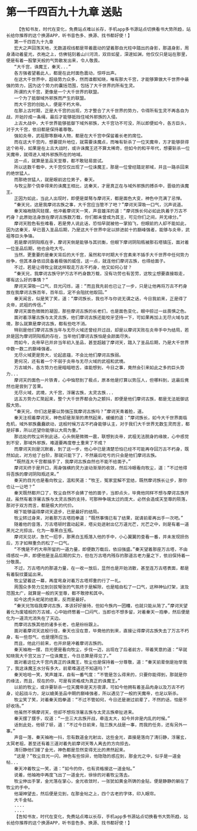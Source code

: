 # 第一千四百九十九章 送贴
        【告知书友，时代在变化，免费站点难以长存，手机app多书源站点切换看书大势所趋，站长给你推荐的这个换源APP，听书音色多、换源、找书都好使！】
       第一千四百九十九章
       宏大之声回荡天地，无数道视线都是带着震动的望着那自光柱中踏出的身影，那道身影，周身涌动着星光，衣袍之上，仿佛铭刻着山川河流，双目如星，深邃如渊，他仅仅只是站在那里，便是有着一股擎天般的气势散发出来，令人敬畏。
       “大千宫，诛魔王，秦天...”
       各方强者望着此人，都是在此时面色震动，惊呼出声。
       在这大千世界中，超级势力众多，然而谁都知晓，唯有那大千宫，才能够算做大千世界中最强的势力，因为这个势力的囊括范围，包括了大千世界的所有生灵。
       所谓的大千宫，更像是一个大千世界的联盟。
       一个为了抵御域外邪族而产生的联盟。
       而大千宫的创始人，便是不朽大帝。
       在那上古时期，正是大千宫的出现，方才整合了大千世界的势力，令得所有生灵不再各自为战，开始拧成一条绳，最后才能够抵挡住域外邪族的入侵。
       上古大战中，大千世界能够抵御下域外邪族，大千宫功不可没，所以即便如今，各方巨头，对于大千宫，依旧都是保持着尊敬。
       强如炎帝，武祖那等巅峰人物，都是在大千宫中保留着长老的席位。
       而在这大千宫内，想要提升地位，就需要诛魔点，而唯有斩杀了一位天魔帝，方才能够获得这个称号，如果是在上古大战时，或许诛魔王还不算太稀奇，但如今的和平年代，想要斩杀一位天魔帝，就得进入域外邪族所在的地域。
       这一点，就算是圣品天至尊，都不敢轻易尝试。
       所以这数千载中，大千宫仅仅出现了一位诛魔王，那是一位曾经踏足邪域，并且一路杀回来的绝世猛人。
       而那绝世猛人，就是眼前这位男子，秦天。
       与牧尘那个侥幸得来的诛魔王相比，这秦天，才是真正在与域外邪族的搏杀中，晋级的诛魔王。
       正因为如此，当此人出现时，即便是桀骜与摩诃天，都是面色大变，神色中充满了忌惮。
       “秦天兄，这是我摩诃古族之事，大千宫应当管不了吧？”摩诃天深吸一口气，沉声说道。
       秦天袖袍随风轻摆，他冲着摩诃天一笑，声音雄浑的道：“摩诃族长何必如此执着于万古不朽身？此原始法身放在摩诃古族数万载，你们都未曾成为其主，可见你们之间，并无缘分。”
       摩诃天脸色有些难看，若是旁人说此话，恐怕早就被他一掌拍飞，但眼前的人却不能如此，因为这秦天，早已晋入圣品后期，乃是这大千世界中足以排进前十的巅峰强者，能够与炎帝，武祖等巨头争锋。
       若是摩诃阴阳瓶在手，摩诃天倒是能够与其抗衡，但眼下摩诃阴阳瓶被那石塔镇压，面对着一位圣品后期，他也会吃大亏。
       当然，更重要的是秦天背后的大千宫，虽然和平时期大千宫素来不插手大千世界中任何势力纷争，但其本身依旧具备着极强的威信，这一点，就连他们摩诃古族，也得给面子。
       不过，若是让得牧尘就这样取走万古不朽身，他又如何心甘？
       “秦天兄，我摩诃古族守护万古不朽身数万载，没有功劳也有苦劳，这牧尘想要直接取走，哪有这么好的事情？”
       摩诃天深吸一口气，目光闪烁，道：“而且我先前也已让了一步，只是让他再将万古不朽身放在我摩诃古族百年，百年后，定不会阻扰他取回。”
       秦天闻言，似是笑了笑，道：“摩诃族长，我也不与你说无谓之话，今日我前来，正是得了炎帝，武祖的传信。”
       摩诃天面色微微的凝固，那些摩诃古族的长老们，也是面色变化，眼中掠过一丝畏惧之色。
       面对着浮屠古族与太灵古族，他们摩诃古族还能咬牙坚持一下，可如果再加上无尽火域与武境，那么就算是摩诃古族，都有些吃不消。
       特别是他们摩诃古族当年与无尽火域还曾经开过战，却是以摩诃天败在炎帝手中为结局，若非是因为摩诃阴阳瓶的存在，当年他们摩诃古族怕是会颜面尽失。
       而如今，炎帝早已并非当年初入圣品，甚至超越了摩诃天，踏入了圣品后期，乃是大千世界中数一数二的巅峰强者。
       无尽火域更是势大，论起底蕴，不会比他们摩诃古族弱。
       更何况，还有着一个不弱于炎帝与无尽火域的武祖和武境。
       万古城外，各方势力也是暗暗咂舌，谁能想到，今日之事，竟然会引来如此之多的巨头势力...
       摩诃天的面色一片铁青，心中恼怒到了极点，原本他是打算以势压人，但哪料到，这最后竟然也是尝到了苦果。
       无尽火域，武境，大千宫，浮屠古族，太灵古族...
       这五方势力汇聚起来，整个大千世界都会为之颤抖，即便是他们摩诃古族，都是无法抵御这股大势。
       “秦天兄，你们这是要以势强压我摩诃古族吗？”摩诃天青着脸，道。
       秦天注视着摩诃天，神色却是渐渐的肃然起来，缓缓的道：“摩诃族长，如今大千世界面临危机，域外邪族蠢蠢欲动，这般时候万古不朽身能够认主，对于我们大千世界无数生灵而言，都是好事，所以还望你能够以大局为重。”
       那远处的牧尘听到此话，心头倒是微微一震，联想到炎帝，武祖无法脱身的缘故，心中感觉到不安，那域外邪族，难道要再度卷土重来了不成？
       而摩诃天则是沉默着，到了这一步，他心中已是清楚恐怕已经不可能再夺回万古不朽身，既然如此，对方给了台阶，那就只能下了，不然最后吃亏的只会是他们摩诃古族。
       “既然连大千宫都插手了，我摩诃古族自然也不能不给面子。”
       摩诃天终于是开口，周身强横的灵力波动渐渐的收敛，然后冷眼看向牧尘，道：“不过他得将吾族的摩诃阴阳瓶还来。”
       秦天的目光也是看向牧尘，温和笑道：“牧王，冤家宜解不宜结，既然摩诃族长让步，那你也让一让吧？”
       秦天既然都开口了，牧尘自然不会拂了他的面子，当即点头，毕竟他同样不想与摩诃古族开战，虽然有着浮屠古族与太灵古族的支持，可那种争端太过的庞大，必然会造成天至尊的陨落，那对于双方而言，都是极大的代价。
       眼下能够逼得摩诃天退步，已是最好的结局。
       牧尘转过身来，对着那万古塔抱拳道：“既然事情已有了结果，就请前辈再出手一次吧。”
       随着他的音落，万古塔顿时震动起来，塔尖处迸射出亿万道光芒，光芒之中，则是有着一道黑光之光掠出，化为一尊黑白玉瓶。
       摩诃天见状，急忙一招手，那黑白玉瓶落入他的手中，小心翼翼的查看一番，并未发现损伤后，方才如释重负的松了一口气。
       “不愧是不朽大帝所留的一道力量，即便数万载后，依旧强盛。”秦天望着那座万古塔，不由得感叹一声，即便他是圣品后期的实力，但在万古塔内残存的那道古老力量之下，依旧保持着一分敬畏。
       不过，万古塔内的那道力量，在一收一放后，显然也是开始消散，甚至连万古塔表面，都是有着裂纹蔓延出来。
       牧尘望着这一幕，再度弯身对着万古塔郑重的行了一礼。
       周围众多势力见到剑拔弩张的气氛终于是解除，也是暗自松了一口气，这种神仙打架，波及范围太广，就算是一般的天至尊，都不敢掺和其中。
       如今这虎头蛇尾的结束，反而是最好。
       “秦天兄驾临我摩诃古族，本该好好接待，但如今族内一团糟，也就只能从简了。”摩诃天望着化为废墟般的万古城，心中始终憋着一口闷气，当即也不想多留，对着秦天一抱拳，然后便是化为一道流光消失在了天边。
       而摩诃古族其他的诸多长老，也是纷纷跟上。
       面对着摩诃天这般行径，秦天也没在意，毕竟他的到来，直接让得摩诃古族失去了万古不朽身，有一些怨气，也是理所应当。
       而且，他此行前来，也并非是冲着摩诃古族的。
       秦天袖袍一摆，目光便是看向牧尘，步伐一迈，出现在了后者前方，带着笑意的道：“早就知晓我大千宫又出了一位诛魔王，今日总算是得见了。”
       面对着这位大千宫内真正的诛魔王，牧尘也是保持着一分尊敬，道：“秦天前辈倒是抬举我了，我这诛魔王水分有多大，前辈难道还不知道吗？”
       秦天哈哈一笑，笑声雄浑，自有一番气度：“不管是怎么得来的，只要你能得到，那就是你的缘法，而且，现在的你，可是有资格成为真正的诛魔王。”
       以前的牧尘，或许要斩杀一位天魔帝是天方夜谭，可如今他拥有着圣品肉身以及万古不朽身，论起战斗力，足以媲美圣品中期的巅峰强者，所以遇见了一般的天魔帝，也足以斩杀。
       牧尘笑了笑，对着秦天抱拳道：“不过不管如何，今日还是谢过前辈了，不然的话，怕是不好收场。”
       他虽然不惧摩诃天，但却不想将浮屠古族与太灵古族牵扯进来。
       秦天摆了摆手，叹道：“一旦三大古族开战，牵连太大，如今并非是内乱的时候。”
       话到此处，他顿了顿，道：“不过今日前来，阻三族大战是一事，而我的任务，还有另外一事。”
       声音一落，秦天袖袍一抖，忽有数道金光射出，这些金光，直接是落向了清衍静，浮屠玄，太冥老祖，甚至还有着三道对着先前摩诃天等人离去的方向掠去。
       清衍静他们接了金光，神色都是忽然变得无比的肃然起来。
       “这是？”牧尘目光一闪，神色有些惊异，他隐隐的感应到，那金光之中，似乎是一道金帖...
       秦天冲着牧尘一笑，道：“如今的你，也有资格接这一道金帖。”
       说着，他袖袍中再度飞出了一道金光，徐徐的对着牧尘落去。
       牧尘伸出手掌，金光落在掌心，金光收敛时，一张犹如黄金所铸的金贴，便是静静的躺在了牧尘的手中。
       他凝神望去，然后便是见到，在那金帖之上，四个古老的字体，印入眼帘。
       大千金帖。
       ....
       ....
       【告知书友，时代在变化，免费站点难以长存，手机app多书源站点切换看书大势所趋，站长给你推荐的这个换源APP，听书音色多、换源、找书都好使！】